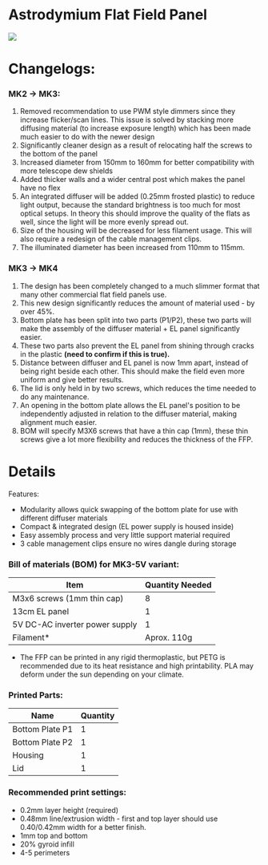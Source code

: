 # Astrodymium Flat Field Panel

![](https://i.imgur.com/LtVGSFV.png)

# Changelogs: 

### MK2 -> MK3:

1. Removed recommendation to use PWM style dimmers since they increase flicker/scan lines. This issue is solved by stacking more diffusing material (to increase exposure length) which has been made much easier to do with the newer design
2. Significantly cleaner design as a result of relocating half the screws to the bottom of the panel
3. Increased diameter from 150mm to 160mm for better compatibility with more telescope dew shields
4. Added thicker walls and a wider central post which makes the panel have no flex
5. An integrated diffuser will be added (0.25mm frosted plastic) to reduce light output, because the standard brightness is too much for most optical setups. In theory this should improve the quality of the flats as well, since the light will be more evenly spread out.
6. Size of the housing will be decreased for less filament usage. This will also require a redesign of the cable management clips.
7. The illuminated diameter has been increased from 110mm to 115mm. 

### MK3 -> MK4

1. The design has been completely changed to a much slimmer format that many other commercial flat field panels use.
2. This new design significantly reduces the amount of material used - by over 45%.
3. Bottom plate has been split into two parts (P1/P2), these two parts will make the assembly of the diffuser material + EL panel significantly easier.
4. These two parts also prevent the EL panel from shining through cracks in the plastic **(need to confirm if this is true).**
5. Distance between diffuser and EL panel is now 1mm apart, instead of being right beside each other. This should make the field even more uniform and give better results.
6. The lid is only held in by two screws, which reduces the time needed to do any maintenance.
7. An opening in the bottom plate allows the EL panel's position to be independently adjusted in relation to the diffuser material, making alignment much easier.
8. BOM will specify M3X6 screws that have a thin cap (1mm), these thin screws give a lot more flexibility and reduces the thickness of the FFP.  

# Details

Features: 

* Modularity allows quick swapping of the bottom plate for use with different diffuser materials
* Compact & integrated design (EL power supply is housed inside)
* Easy assembly process and very little support material required
* 3 cable management clips ensure no wires dangle during storage

### Bill of materials (BOM) for MK3-5V variant:

| Item        | Quantity Needed |
| ------------- |-------------| 
| M3x6 screws (1mm thin cap)      | 8 |
| 13cm EL panel      | 1  
| 5V DC-AC inverter power supply | 1 |
| Filament* | Aprox. 110g |  

* The FFP can be printed in any rigid thermoplastic, but PETG is recommended due to its heat resistance and high printability. PLA may deform under the sun depending on your climate.

### Printed Parts:

| Name        | Quantity |
| ------------- |-------------| 
| Bottom Plate P1      | 1 |
| Bottom Plate P2      | 1 |
| Housing      | 1  
| Lid | 1 |

### Recommended print settings:

* 0.2mm layer height (required)
* 0.48mm line/extrusion width - first and top layer should use 0.40/0.42mm width for a better finish.
* 1mm top and bottom
* 20% gyroid infill
* 4-5 perimeters
